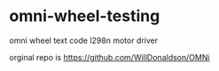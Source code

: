 # omni-wheel-testing
omni wheel text code l298n motor driver

orginal repo is https://github.com/WillDonaldson/OMNi
